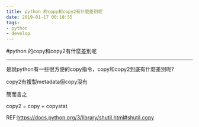 ```yaml
---
title: python 的copy和copy2有什麼差別呢
date: 2019-01-17 00:10:55
tags:
- python
- develop
---
```

#python 的copy和copy2有什麼差別呢

---

是說python有一些很方便的copy指令，copy和copy2到底有什麼差別呢?

copy2有複製metadata但copy沒有

簡而言之

copy2 = copy + copystat


REF:https://docs.python.org/3/library/shutil.html#shutil.copy